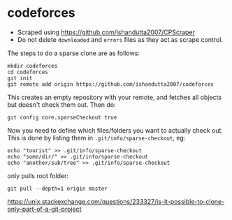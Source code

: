 ﻿# codeforces

- Scraped using https://github.com/ishandutta2007/CPScraper
- Do not delete `downloaded` and `errors` files as they act as scrape control.

The steps to do a sparse clone are as follows:
```
mkdir codeforces
cd codeforces
git init
git remote add origin https://github.com/ishandutta2007/codeforces
```

This creates an empty repository with your remote, and fetches all objects but doesn't check them out. Then do:
```
git config core.sparseCheckout true
```

Now you need to define which files/folders you want to actually check out. This is done by listing them in `.git/info/sparse-checkout`, eg:

```
echo "tourist" >> .git/info/sparse-checkout
echo "some/dir/" >> .git/info/sparse-checkout
echo "another/sub/tree" >> .git/info/sparse-checkout
```

only pulls root folder:
```
git pull --depth=1 origin master
```

https://unix.stackexchange.com/questions/233327/is-it-possible-to-clone-only-part-of-a-git-project

